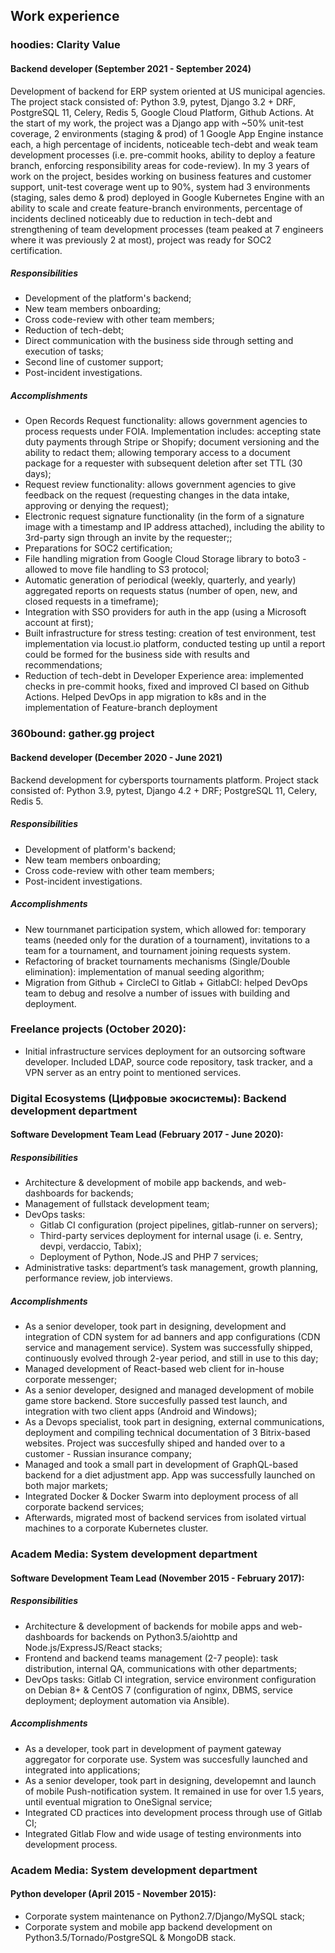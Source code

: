 ## Work experience

### hoodies: Clarity Value
#### Backend developer (September 2021 - September 2024)
Development of backend for ERP system oriented at US municipal agencies. The project stack consisted of: Python 3.9, pytest, Django 3.2 + DRF, PostgreSQL 11, Celery, Redis 5, Google Cloud Platform, Github Actions. At the start of my work, the project was a Django app with ~50% unit-test coverage, 2 environments (staging & prod) of 1 Google App Engine instance each, a high percentage of incidents, noticeable tech-debt and weak team development processes (i.e. pre-commit hooks, ability to deploy a feature branch, enforcing responsibility areas for code-review). In my 3 years of work on the project, besides working on business features and customer support, unit-test coverage went up to 90%, system had 3 environments (staging, sales demo & prod) deployed in Google Kubernetes Engine with an ability to scale and create feature-branch environments, percentage of incidents declined noticeably due to reduction in tech-debt and strengthening of team development processes (team peaked at 7 engineers where it was previously 2 at most), project was ready for SOC2 certification.
##### Responsibilities
* Development of the platform's backend;
* New team members onboarding;
* Cross code-review with other team members;
* Reduction of tech-debt;
* Direct communication with the business side through setting and execution of tasks;
* Second line of customer support;
* Post-incident investigations.
##### Accomplishments
* Open Records Request functionality: allows government agencies to process requests under FOIA. Implementation includes: accepting state duty payments through Stripe or Shopify; document versioning and the ability to redact them; allowing temporary access to a document package for a requester with subsequent deletion after set TTL (30 days);
* Request review functionality: allows government agencies to give feedback on the request (requesting changes in the data intake, approving or denying the request);
* Electronic request signature functionality (in the form of a signature image with a timestamp and IP address attached), including the ability to 3rd-party sign through an invite by the requester;;
* Preparations for SOC2 certification;
* File handling migration from Google Cloud Storage library to boto3 - allowed to move file handling to S3 protocol;
* Automatic generation of periodical (weekly, quarterly, and yearly) aggregated reports on requests status (number of open, new, and closed requests in a timeframe);
* Integration with SSO providers for auth in the app (using a Microsoft account at first);
* Built infrastructure for stress testing: creation of test environment, test implementation via locust.io platform, conducted testing up until a report could be formed for the business side with results and recommendations;
* Reduction of tech-debt in Developer Experience area: implemented checks in pre-commit hooks, fixed and improved CI based on Github Actions. Helped DevOps in app migration to k8s and in the implementation of Feature-branch deployment

### 360bound: gather.gg project
#### Backend developer (December 2020 - June 2021)
Backend development for cybersports tournaments platform. Project stack consisted of: Python 3.9, pytest, Django 4.2 + DRF; PostgreSQL 11, Celery, Redis 5.
##### Responsibilities
* Development of platform's backend;
* New team members onboarding;
* Cross code-review with other team members;
* Post-incident investigations.
##### Accomplishments
* New tournmanet participation system, which allowed for: temporary teams (needed only for the duration of a tournament), invitations to a team for a tournament, and tournament joining requests system.
* Refactoring of bracket tournaments mechanisms (Single/Double elimination): implementation of manual seeding algorithm;
* Migration from Github + CircleCI to Gitlab + GitlabCI: helped DevOps team to debug and resolve a number of issues with building and deployment.

### Freelance projects (October 2020):
* Initial infrastructure services deployment for an outsorcing software developer. Included LDAP, source code repository, task tracker, and a VPN server as an entry point to mentioned services.

### Digital Ecosystems (Цифровые экосистемы): Backend development department
#### Software Development Team Lead (February 2017 - June 2020):
##### Responsibilities
* Architecture & development of mobile app backends, and web-dashboards for backends;
* Management of fullstack development team;
* DevOps tasks:
  * Gitlab CI configuration (project pipelines, gitlab-runner on servers);
  * Third-party services deployment for internal usage (i. e. Sentry, devpi, verdaccio, Tabix);
  * Deployment of Python, Node.JS and PHP 7 services;
* Administrative tasks: department’s task management, growth planning, performance review, job interviews.
##### Accomplishments
* As a senior developer, took part in designing, development and integration of CDN system for ad banners and app configurations (CDN service and management service). System was successfully shipped, continuously evolved through 2-year period, and still in use to this day;
* Managed development of React-based web client for in-house corporate messenger;
* As a senior developer, designed and managed development of mobile game store backend. Store succesfully passed test launch, and integration with two client apps (Android and Windows);
* As a Devops specialist, took part in designing, external communications, deployment and compiling technical documentation of 3 Bitrix-based websites. Project was succesfully shiped and handed over to a customer - Russian insurance company;
* Managed and took a small part in development of GraphQL-based backend for a diet adjustment app. App was successfully launched on both major markets;
* Integrated Docker & Docker Swarm into deployment process of all corporate backend services;
* Afterwards, migrated most of backend services from isolated virtual machines to a corporate Kubernetes cluster.
### Academ Media: System development department
#### Software Development Team Lead (November 2015 - February 2017):
##### Responsibilities
* Architecture & development of backends for mobile apps and web-dashboards for backends on Python3.5/aiohttp and Node.js/ExpressJS/React stacks;
* Frontend and backend teams management (2-7 people): task distribution, internal QA, communications with other departments;
* DevOps tasks: Gitlab CI integration, service environment configuration on Debian 8+ & CentOS 7 (configuration of nginx, DBMS, service deployment; deployment automation via Ansible).
##### Accomplishments
* As a developer, took part in development of payment gateway aggregator for corporate use. System was succesfully launched and integrated into applications;
* As a senior developer, took part in designing, developemnt and launch of mobile Push-notification system. It remained in use for over 1.5 years, until eventual migration to OneSignal service;
* Integrated CD practices into development process through use of Gitlab CI;
* Integrated Gitlab Flow and wide usage of testing environments into development process.  
### Academ Media: System development department
#### Python developer (April 2015 - November 2015):
* Corporate system maintenance on Python2.7/Django/MySQL stack;
* Corporate system and mobile app backend development on Python3.5/Tornado/PostgreSQL & MongoDB stack. 
